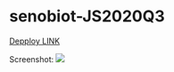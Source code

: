# senobiot-JS2020Q3

[Depploy LINK](https://senobiot.github.io/RSSchool-Shelter/shelter/pages/main/)

Screenshot:
   ![](https://i.imgur.com/hXfNeAh.jpg)
